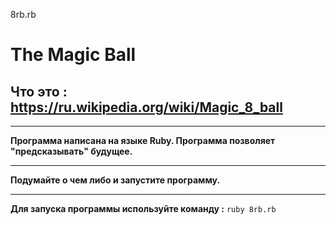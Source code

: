 8rb.rb
# The Magic Ball 
## Что это : <https://ru.wikipedia.org/wiki/Magic_8_ball>
***
**Программа написана на языке Ruby. Программа позволяет "предсказывать" будущее.**
***
**Подумайте о чем либо и запустите программу.**
***
**Для запуска программы используйте команду :** `ruby 8rb.rb`

